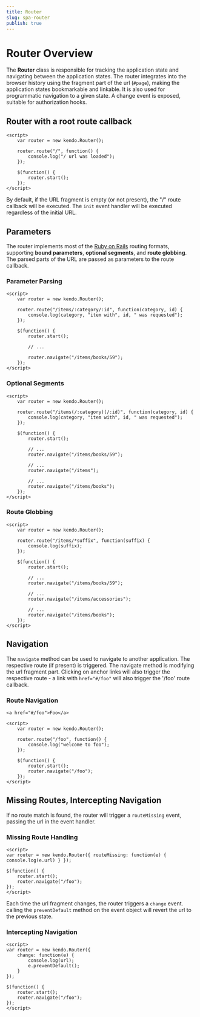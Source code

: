 ```yaml
---
title: Router
slug: spa-router
publish: true
---
```


# Router Overview

The **Router** class is responsible for tracking the application state and navigating between the application states.
The router integrates into the browser history using the fragment part of the url (`#page`), making the application states bookmarkable and linkable.
It is also used for programmatic navigation to a given state. A change event is exposed, suitable for authorization hooks.


## Router with a root route callback

    <script>
        var router = new kendo.Router();

        router.route("/", function() {
            console.log("/ url was loaded");
        });

        $(function() {
            router.start();
        });
    </script>

By default, if the URL fragment is empty (or not present), the "/" route callback will be executed. The `init` event handler will be executed regardless of the initial URL.

## Parameters

The router implements most of the [Ruby on Rails](http://guides.rubyonrails.org/routing.html#non-resourceful-routes) routing formats, supporting **bound parameters**, **optional segments**, and **route globbing**.
The parsed parts of the URL are passed as parameters to the route callback.

### Parameter Parsing

    <script>
        var router = new kendo.Router();

        router.route("/items/:category/:id", function(category, id) {
            console.log(category, "item with", id, " was requested");
        });

        $(function() {
            router.start();

            // ...

            router.navigate("/items/books/59");
        });
    </script>

### Optional Segments

    <script>
        var router = new kendo.Router();

        router.route("/items(/:category)(/:id)", function(category, id) {
            console.log(category, "item with", id, " was requested");
        });

        $(function() {
            router.start();

            // ...
            router.navigate("/items/books/59");

            // ...
            router.navigate("/items");

            // ...
            router.navigate("/items/books");
        });
    </script>


### Route Globbing

    <script>
        var router = new kendo.Router();

        router.route("/items/*suffix", function(suffix) {
            console.log(suffix);
        });

        $(function() {
            router.start();

            // ...
            router.navigate("/items/books/59");

            // ...
            router.navigate("/items/accessories");

            // ...
            router.navigate("/items/books");
        });
    </script>


## Navigation

The `navigate` method can be used to navigate to another application. The respective route (if present) is triggered. The navigate method is modifying the url fragment part.
Clicking on anchor links will also trigger the respective route - a link with `href="#/foo"` will also trigger the '/foo' route callback.

### Route Navigation

    <a href="#/foo">Foo</a>

    <script>
        var router = new kendo.Router();

        router.route("/foo", function() {
            console.log("welcome to foo");
        });

        $(function() {
            router.start();
            router.navigate("/foo");
        });
    </script>

## Missing Routes, Intercepting Navigation

If no route match is found, the router will trigger a `routeMissing` event, passing the url in the event handler.

### Missing Route Handling

    <script>
    var router = new kendo.Router({ routeMissing: function(e) { console.log(e.url) } });

    $(function() {
        router.start();
        router.navigate("/foo");
    });
    </script>

Each time the url fragment changes, the router triggers a `change` event. calling the `preventDefault` method on the event object will revert the url to the previous state.

### Intercepting Navigation

    <script>
    var router = new kendo.Router({
        change: function(e) {
            console.log(url);
            e.preventDefault();
        }
    });

    $(function() {
        router.start();
        router.navigate("/foo");
    });
    </script>
